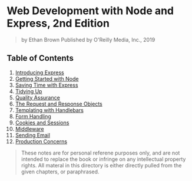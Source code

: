 # Web Development with Node and Express, 2nd Edition

> by Ethan Brown Published by O'Reilly Media, Inc., 2019 


## Table of Contents

1. [Introducing Express][1]
2. [Getting Started with Node][2]
3. [Saving Time with Express][3]
4. [Tidying Up][4]
5. [Quality Assurance][5]
6. [The Request and Response Objects][6]
7. [Templating with Handlebars][7]
8. [Form Handling][8]
9. [Cookies and Sessions][9]
10. [Middleware][10]
11. [Sending Email][11]
12. [Production Concerns][12]
<!---
13. [Persistence][13]
14. [Routing][14]
15. [REST APIs and JSON][15]
16. [Single Page Applications][16]
17. [Static Content][17]
18. [Security][18]
19. [Integrating with Third Party Apps][19]
20. [Debugging][20]
21. [Going Live][21]
22. [Maintenance][22]
23. [Addtional Resources][23]
--->

<!--- Links --->
[1]: ./ch1/
[2]: ./ch2/
[3]: ./ch3/
[4]: ./ch4/
[5]: ./ch5/
[6]: ./ch6/
[7]: ./ch7/
[8]: ./ch8/
[9]: ./ch9/
[10]: ./ch10/
[11]: ./ch11/
[12]: ./ch12/
[13]: ./ch13/
[14]: ./ch14/
[15]: ./ch15/
[16]: ./ch16/
[17]: ./ch17/
[18]: ./ch18/
[19]: ./ch19/
[20]: ./ch20/
[21]: ./ch21/
[22]: ./ch22/
[23]: ./ch23/


> These notes are for personal referene purposes only, and are not intended to replace the book or infringe on any intellectual property rights. All materal in this directory is either directly pulled from the given chapters, or paraphrased.